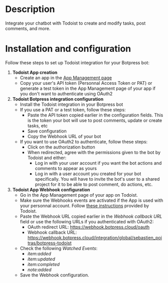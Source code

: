 # Description
Integrate your chatbot with Todoist to create and modify tasks, post comments, and more.

# Installation and configuration

Follow these steps to set up Todoist integration for your Botpress bot:

1. **Todoist App creation**
    - Create an app in the [App Management page](https://developer.todoist.com/appconsole.html)
    - Copy your user's API token (Personnal Access Token or PAT) or generate a test token in the App Management page of your app if you don't want to authenticate using OAuth2
2. **Todoist Botpress integration configuration**
    - Install the Todoist integration in your Botpress bot
    - If you use a PAT or a test token, follow these steps: 
        - Paste the API token copied earlier in the configuration fields. This is the token your bot will use to post comments, update or create tasks, etc
        - Save configuration
        - Copy the Webhook URL of your bot
    - If you want to use OAuth2 to authenticate, follow these steps:
        - Click on the authorization button
        - When redirected, agree with the permissions given to the bot by Todoist and either: 
            - Log in with your user account if you want the bot actions and comments to appear as yours
            - Log in with a user account you created for your bot specifically. You will have to invite the bot's user to a shared project for it to be able to post comment, do actions, etc.
3. **Todoist App Webhook configuration**
    - Go in the App Management page of your app on Todoist.
    - Make sure the Webhooks events are activated if the App is used with your personnal account. Follow [these instructions](https://developer.todoist.com/sync/v9/#webhooks) provided by Todoist.
    - Paste the Webhook URL copied earlier in the *Webhook callback URL* field or use the following URLs if you authenticated with OAuth2:
        - OAuth redirect URL: https://webhook.botpress.cloud/oauth
        - Webhook callback URL: https://webhook.botpress.cloud/integration/global/sebastien_poitras/botpress-todoist
    - Check the following *Watched Events*:
        - *item:added*
        - *item:updated*
        - *item:completed*
        - *note:added*
    - Save the Webhook configuration.
